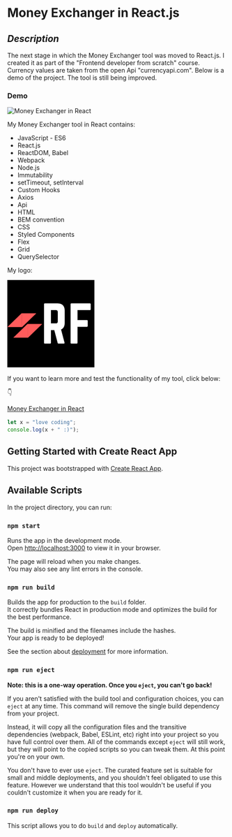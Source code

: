 # **Money Exchanger in React.js**

## _Description_

The next stage in which the Money Exchanger tool was moved to React.js. I created it as part of the "Frontend developer from scratch" course. Currency values are taken from the open Api "currencyapi.com". Below is a demo of the project. The tool is still being improved.

### Demo

![Money Exchanger in React](https://github.com/RobFyd/Money-Exchanger-in-React/blob/main/exchangerNewGif2.gif?raw=true)

My Money Exchanger tool in React contains:

- JavaScript - ES6
- React.js
- ReactDOM, Babel
- Webpack
- Node.js
- Immutability
- setTimeout, setInterval
- Custom Hooks
- Axios
- Api
- HTML
- BEM convention
- CSS
- Styled Components
- Flex
- Grid
- QuerySelector

My logo:

![LOGO](https://github.com/RobFyd/Money-Exchanger-in-React/blob/main/public/RFLogo.png)

If you want to learn more and test the functionality of my tool, click below:

👇

[Money Exchanger in React](https://robfyd.github.io/Money-Exchanger-in-React/)

```javascript
let x = "love coding";
console.log(x + " :)");
```

## Getting Started with Create React App

This project was bootstrapped with [Create React App](https://github.com/facebook/create-react-app).

## Available Scripts

In the project directory, you can run:

### `npm start`

Runs the app in the development mode.\
Open [http://localhost:3000](http://localhost:3000) to view it in your browser.

The page will reload when you make changes.\
You may also see any lint errors in the console.

### `npm run build`

Builds the app for production to the `build` folder.\
It correctly bundles React in production mode and optimizes the build for the best performance.

The build is minified and the filenames include the hashes.\
Your app is ready to be deployed!

See the section about [deployment](https://facebook.github.io/create-react-app/docs/deployment) for more information.

### `npm run eject`

**Note: this is a one-way operation. Once you `eject`, you can't go back!**

If you aren't satisfied with the build tool and configuration choices, you can `eject` at any time. This command will remove the single build dependency from your project.

Instead, it will copy all the configuration files and the transitive dependencies (webpack, Babel, ESLint, etc) right into your project so you have full control over them. All of the commands except `eject` will still work, but they will point to the copied scripts so you can tweak them. At this point you're on your own.

You don't have to ever use `eject`. The curated feature set is suitable for small and middle deployments, and you shouldn't feel obligated to use this feature. However we understand that this tool wouldn't be useful if you couldn't customize it when you are ready for it.

### `npm run deploy`

This script allows you to do `build` and `deploy` automatically.
